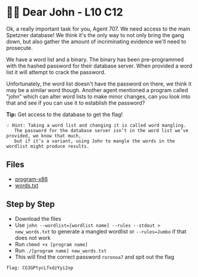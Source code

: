 # 🏴‍☠️ Dear John - L10 C12

Ok, a really important task for you, Agent 707. We need access to the main Spetzner database! We think it's the only way to not only bring the gang down, but also gather the amount of incriminating evidence we'll need to prosecute.

We have a word list and a binary. The binary has been pre-programmed with the hashed password for their database server. When provided a word list it will attempt to crack the password.

Unfortunately, the word list doesn't have the password on there, we think it may be a similar word though. Another agent mentioned a program called "john" which can alter word lists to make minor changes, can you look into that and see if you can use it to establish the password?

**Tip:** Get access to the database to get the flag!

```
💡 Hint: Taking a word list and changing it is called word mangling.
   The password for the database server isn’t in the word list we’ve provided, we know that much,
   but if it’s a variant, using John to mangle the words in the wordlist might produce results.
```

## Files

- [program-x86](/assets/dearjohn1)
- [words.txt](/assets/dearjohn2.txt)

## Step by Step

- Download the files
- Use `john --wordlist=[wordlist name] --rules --stdout > new_words.txt` to generate a mangled wordlist or `--rules=Jumbo` if that does not work
- Run `chmod +x [program name]`
- Run `./[program name] new_words.txt`
- This will find the correct password `roronoa7` and spit out the flag

`flag: CG3GPtycLfxdzYyi2xp`
